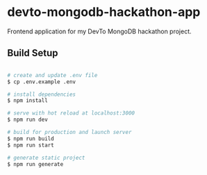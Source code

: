 # devto-mongodb-hackathon-app
Frontend application for my DevTo MongoDB hackathon project.

## Build Setup

```bash

# create and update .env file
$ cp .env.example .env

# install dependencies
$ npm install

# serve with hot reload at localhost:3000
$ npm run dev

# build for production and launch server
$ npm run build
$ npm run start

# generate static project
$ npm run generate
```
